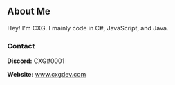 ## About Me
Hey! I'm CXG. I mainly code in C#, JavaScript, and Java.

### Contact

**Discord:** CXG#0001

**Website:** www.cxgdev.com
